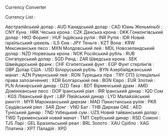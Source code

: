 Currency Converter


Currency List : 

Австралійський долар : AUD
Канадський долар : CAD
Юань Женьміньбі : CNY
Куна : HRK
Чеська крона : CZK
Данська крона : DKK
Гонконгівський долар : HKD
Форинт : HUF
Індійська рупія : INR
Рупія : IDR
Новий ізраїльський шекель : ILS
Єна : JPY
Теньге : KZT
Вона : KRW
Мексиканське песо : MXN
Молдовський лей : MDL
Новозеландський долар : NZD
Норвезька крона : NOK
Російський рубль : RUB
Сінгапурський долар : SGD
Ренд : ZAR
Шведська крона : SEK
Швейцарський франк : CHF
Єгипетський фунт : EGP
Фунт стерлінгів : GBP
Долар США : USD
Білоруський рубль : BYN
Азербайджанський манат : AZN
Румунський лей : RON
Турецька ліра : TRY
СПЗ (спеціальні права запозичення) : XDR
Болгарський лев : BGN
Євро : EUR
Злотий : PLN
Алжирський динар : DZD
Така : BDT
Вірменський драм : AMD
Домініканське песо : DOP
Іранський ріал : IRR
Іракський динар : IQD
Сом : KGS
Ліванський фунт : LBP
Лівійський динар : LYD
Малайзійський ринггіт : MYR
Марокканський дирхам : MAD
Пакистанська рупія : PKR
Саудівський ріял : SAR
Донг : VND
Бат : THB
Дирхам ОАЕ : AED
Туніський динар : TND
Узбецький сум : UZS
Новий тайванський долар : TWD
Туркменський новий манат : TMT
Сербський динар : RSD
Сомоні : TJS
Ларі : GEL
Бразильський реал : BRL
Золото : XAU
Срібло : XAG
Платина : XPT
Паладій : XPD